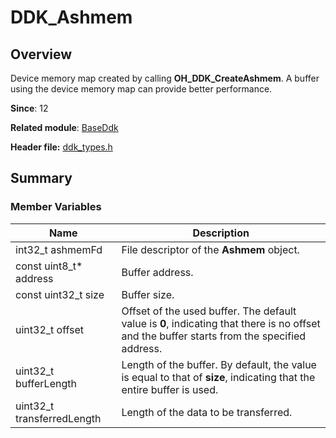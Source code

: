 # DDK_Ashmem
<!--Kit: Driver Development Kit-->
<!--Subsystem: Driver-->
<!--Owner: @lixinsheng2-->
<!--Designer: @w00373942-->
<!--Tester: @dong-dongzhen-->
<!--Adviser: @w_Machine_cc-->

## Overview

Device memory map created by calling **OH_DDK_CreateAshmem**. A buffer using the device memory map can provide better performance.

**Since**: 12

**Related module**: [BaseDdk](capi-baseddk.md)

**Header file:** [ddk_types.h](capi-ddk-types-h.md)

## Summary

### Member Variables

| Name| Description|
| -- | -- |
| int32_t ashmemFd | File descriptor of the **Ashmem** object.|
| const uint8_t* address | Buffer address.|
| const uint32_t size | Buffer size.|
| uint32_t offset | Offset of the used buffer. The default value is **0**, indicating that there is no offset and the buffer starts from the specified address.|
| uint32_t bufferLength | Length of the buffer. By default, the value is equal to that of **size**, indicating that the entire buffer is used.|
| uint32_t transferredLength | Length of the data to be transferred.|
